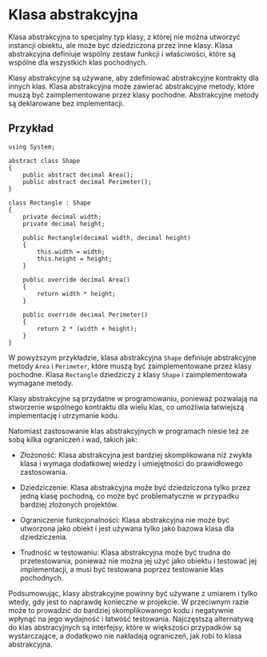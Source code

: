 # Klasa abstrakcyjna

Klasa abstrakcyjna to specjalny typ klasy, z której nie można utworzyć instancji obiektu, ale może być dziedziczona przez inne klasy. Klasa abstrakcyjna definiuje wspólny zestaw funkcji i właściwości, które są wspólne dla wszystkich klas pochodnych.

Klasy abstrakcyjne są używane, aby zdefiniować abstrakcyjne kontrakty dla innych klas. Klasa abstrakcyjna może zawierać abstrakcyjne metody, które muszą być zaimplementowane przez klasy pochodne. Abstrakcyjne metody są deklarowane bez implementacji.

## Przykład 

```
using System;

abstract class Shape
{
    public abstract decimal Area();
    public abstract decimal Perimeter();
}

class Rectangle : Shape
{
    private decimal width;
    private decimal height;

    public Rectangle(decimal width, decimal height)
    {
        this.width = width;
        this.height = height;
    }

    public override decimal Area()
    {
        return width * height;
    }

    public override decimal Perimeter()
    {
        return 2 * (width + height);
    }
}
```

W powyższym przykładzie, klasa abstrakcyjna `Shape` definiuje abstrakcyjne metody `Area` i `Perimeter`, które muszą być zaimplementowane przez klasy pochodne. Klasa `Rectangle` dziedziczy z klasy `Shape` i zaimplementowała wymagane metody.

Klasy abstrakcyjne są przydatne w programowaniu, ponieważ pozwalają na stworzenie wspólnego kontraktu dla wielu klas, co umożliwia łatwiejszą implementację i utrzymanie kodu.

Natomiast zastosowanie klas abstrakcyjnych w programach niesie też ze sobą kilka ograniczeń i wad, takich jak:

 - Złożoność: Klasa abstrakcyjna jest bardziej skomplikowana niż zwykła klasa i wymaga dodatkowej wiedzy i umiejętności do prawidłowego zastosowania.

- Dziedziczenie: Klasa abstrakcyjna może być dziedziczona tylko przez jedną klasę pochodną, co może być problematyczne w przypadku bardziej złożonych projektów.

- Ograniczenie funkcjonalności: Klasa abstrakcyjna nie może być utworzona jako obiekt i jest używana tylko jako bazowa klasa dla dziedziczenia.

- Trudność w testowaniu: Klasa abstrakcyjna może być trudna do przetestowania, ponieważ nie można jej użyć jako obiektu i testować jej implementacji, a musi być testowana poprzez testowanie klas pochodnych.

Podsumowując, klasy abstrakcyjne powinny być używane z umiarem i tylko wtedy, gdy jest to naprawdę konieczne w projekcie. W przeciwnym razie może to prowadzić do bardziej skomplikowanego kodu i negatywnie wpłynąć na jego wydajność i łatwość testowania. 
Najczęstszą alternatywą do klas abstracyjnych są interfejsy, które w większości przypadków są wystarczające, a dodatkowo nie nakładają ograniczeń, jak robi to klasa abstrakcyjna.